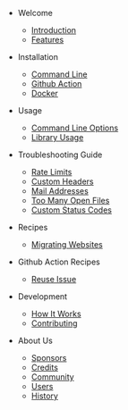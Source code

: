 - Welcome

  - [Introduction](/home.md)
  - [Features](/features.md)

- Installation

  - [Command Line](/installation/install.md)
  - [Github Action](/installation/github-action.md)
  - [Docker](/installation/docker.md)

- Usage

  - [Command Line Options](/usage/cli.md)
  - [Library Usage](/usage/library.md)

- Troubleshooting Guide

  - [Rate Limits](/troubleshooting/rate-limits.md)
  - [Custom Headers](/troubleshooting/custom-headers.md)
  - [Mail Addresses](/troubleshooting/mail.md)
  - [Too Many Open Files](/troubleshooting/open-files.md)
  - [Custom Status Codes](/troubleshooting/status-codes.md)

- Recipes

  - [Migrating Websites](/recipes/migration.md)

- Github Action Recipes

  - [Reuse Issue](reuse-issue.md)

- Development

  - [How It Works](how-it-works.md)
  - [Contributing](contributing.md)

- About Us

  - [Sponsors](/sponsors.md)
  - [Credits](/credits.md)
  - [Community](/community.md)
  - [Users](/users.md)
  - [History](/history.md)
